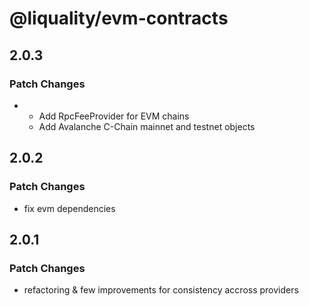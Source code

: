 # @liquality/evm-contracts

## 2.0.3

### Patch Changes

-   -   Add RpcFeeProvider for EVM chains
    -   Add Avalanche C-Chain mainnet and testnet objects

## 2.0.2

### Patch Changes

-   fix evm dependencies

## 2.0.1

### Patch Changes

-   refactoring & few improvements for consistency accross providers
